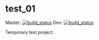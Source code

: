 # test_01  
Master:  [![build_status](https://travis-ci.org/aiki1000/test_01.svg?branch=master)](https://travis-ci.org/aiki1000/test_01)
Dev:  [![build_status](https://travis-ci.org/aiki1000/test_01.svg?branch=dev)](https://travis-ci.org/aiki1000/test_01)

Temporary test project.
